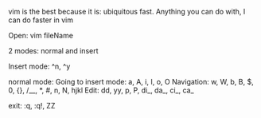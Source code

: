 vim is the best because it is:
  ubiquitous
  fast. Anything you can do with, I can do faster in vim

Open: vim fileName

2 modes: normal and insert

Insert mode:
  ^n, ^y

normal mode:
  Going to insert mode:
    a, A, i, I, o, O
  Navigation:
    w, W, b, B, $, 0, {}, /__, *, #, n, N, hjkl
  Edit: 
    dd, yy, p, P, di_, da_, ci_, ca_

exit:
  :q, :q!, ZZ
